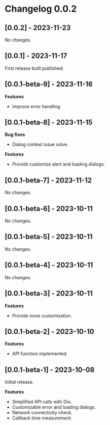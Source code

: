 # Changelog 0.0.2

## [0.0.2] - 2023-11-23
No changes.

## [0.0.1] - 2023-11-17
First release built published.

## [0.0.1-beta-9] - 2023-11-16
**Features**
* Improve error handling.

## [0.0.1-beta-8] - 2023-11-15
**Bug fixes**
* Dialog context issue solve.
  
**Features**
* Provide customize alert and loading dialogs.

## [0.0.1-beta-7] - 2023-11-12
No changes.

## [0.0.1-beta-6] - 2023-10-11
No changes.

## [0.0.1-beta-5] - 2023-10-11
No changes.

## [0.0.1-beta-4] - 2023-10-11
No changes.

## [0.0.1-beta-3] - 2023-10-11
**Features**
* Provide more customization.

## [0.0.1-beta-2] - 2023-10-10
**Features**
* API function implemented.

## [0.0.1-beta-1] - 2023-10-08
Initial release.

**Features**
* Simplified API calls with Dio.
* Customizable error and loading dialogs.
* Network connectivity check.
* Callback time measurement.

